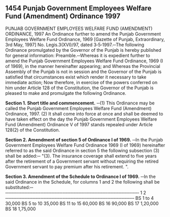 ## 1454 Punjab Government Employees Welfare Fund (Amendment) Ordinance 1997
 
PUNJAB GOVERNMENT EMPLOYEES WELFARE FUND (AMENDMENT) ORDINANCE, 1997
An Ordinance further to amend the Punjab Government Employees Welfare Fund Ordinance, 1969
[Gazette of Punjab, Extraordinary, 3rd May, 1997]
No. Legis.3(XVI)/97, dated 3‑5‑1997.‑‑The following Ordinance promulgated by the Governor of the Punjab is hereby published for general information:
Preamble.‑‑Whereas it is expedient further to amend the Punjab Government Employees Welfare Fund Ordinance, 1969 (I of 1969), in the manner hereinafter appearing; and
Whereas the Provincial Assembly of the Punjab is not in session and the Governor of the Punjab is satisfied that circumstances exist which render it necessary to take immediate action;
Now therefore, in exercise of the powers conferred on him under Article 128 of the Constitution, the Governor of the Punjab is pleased to make and promulgate the following Ordinance.

**Section 1. Short title and commencement.**
‑‑(1) This Ordinance may be called the Punjab Government Employees Welfare Fund (Amendment) Ordinance, 1997.
   (2) It shall come into force at once and shall be deemed to have taken effect on the day the Punjab Government Employees Welfare Fund (Amendment) Ordinance V of 1997 stands repealed under Article 128(2) of the Constitution.

 

**Section 2. Amendment of section 5 of Ordinance I of 1969.**
‑‑In the Punjab Government Employees Welfare Fund Ordinance 1969 (I of 1969) hereinafter referred to as the said Ordinance in section 5 the following subsection (3) shall be added:‑‑
   "(3). The insurance coverage shall extend to five years after the retirement of a Government servant without requiring the retired Government servant to pay premium after his retirement. ".

 

**Section 3. Amendment of the Schedule to Ordinance I of 1969.**
‑‑In the said Ordinance in the Schedule, for columns 1 and 2 the following shall be substituted:‑‑
   ‑‑‑‑‑‑‑‑‑‑‑‑‑‑‑‑‑‑‑‑‑‑‑‑‑‑‑‑‑‑‑‑‑‑‑‑‑‑‑‑‑‑‑‑‑‑‑‑‑‑‑‑‑‑‑‑‑‑‑‑‑‑‑‑‑‑‑‑‑‑‑‑‑‑‑‑‑‑‑‑‑‑‑‑
   1 2
   ‑‑‑‑‑‑‑‑‑‑‑‑‑‑‑‑‑‑‑‑‑‑‑‑‑‑‑‑‑‑‑‑‑‑‑‑‑‑‑‑‑‑‑‑‑‑‑‑‑‑‑‑‑‑‑‑‑‑‑‑‑‑‑‑‑‑‑‑‑‑‑‑‑‑‑‑‑‑‑‑‑
   BS 1 to 4 30,000
   BS 5 to 10 35,000
   BS 11 to 15 60,000
   BS 16 90,000
   BS 17 1,20,000
   BS 18 1,75,000

